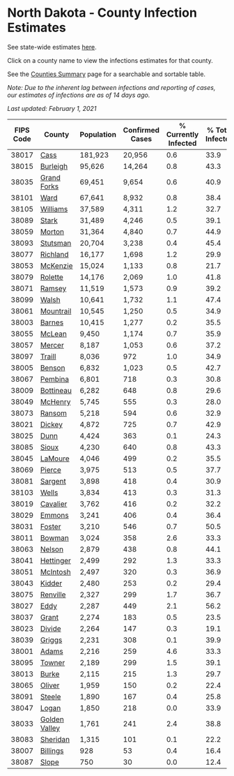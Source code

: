 # North Dakota - County Infection Estimates

See state-wide estimates [here](/infections/us-nd).

Click on a county name to view the infections estimates for that county.

See the [Counties Summary](/infections/summary-counties) page for a searchable and sortable table.

*Note: Due to the inherent lag between infections and reporting of cases, our estimates of infections are as of 14 days ago.*

*Last updated: February 1, 2021*

|   FIPS Code |                         County |   Population |   Confirmed Cases |   % Currently Infected |   % Total Infected |
|-------------|--------------------------------|--------------|-------------------|------------------------|--------------------|
|       38017 |                   [Cass](cass) |      181,923 |            20,956 |                    0.6 |               33.9 |
|       38015 |           [Burleigh](burleigh) |       95,626 |            14,264 |                    0.8 |               43.3 |
|       38035 |     [Grand Forks](grand-forks) |       69,451 |             9,654 |                    0.6 |               40.9 |
|       38101 |                   [Ward](ward) |       67,641 |             8,932 |                    0.8 |               38.4 |
|       38105 |           [Williams](williams) |       37,589 |             4,311 |                    1.2 |               32.7 |
|       38089 |                 [Stark](stark) |       31,489 |             4,246 |                    0.5 |               39.1 |
|       38059 |               [Morton](morton) |       31,364 |             4,840 |                    0.7 |               44.9 |
|       38093 |           [Stutsman](stutsman) |       20,704 |             3,238 |                    0.4 |               45.4 |
|       38077 |           [Richland](richland) |       16,177 |             1,698 |                    1.2 |               29.9 |
|       38053 |           [McKenzie](mckenzie) |       15,024 |             1,133 |                    0.8 |               21.7 |
|       38079 |             [Rolette](rolette) |       14,176 |             2,069 |                    1.0 |               41.8 |
|       38071 |               [Ramsey](ramsey) |       11,519 |             1,573 |                    0.9 |               39.2 |
|       38099 |                 [Walsh](walsh) |       10,641 |             1,732 |                    1.1 |               47.4 |
|       38061 |         [Mountrail](mountrail) |       10,545 |             1,250 |                    0.5 |               34.9 |
|       38003 |               [Barnes](barnes) |       10,415 |             1,277 |                    0.2 |               35.5 |
|       38055 |               [McLean](mclean) |        9,450 |             1,174 |                    0.7 |               35.9 |
|       38057 |               [Mercer](mercer) |        8,187 |             1,053 |                    0.6 |               37.2 |
|       38097 |               [Traill](traill) |        8,036 |               972 |                    1.0 |               34.9 |
|       38005 |               [Benson](benson) |        6,832 |             1,023 |                    0.5 |               42.7 |
|       38067 |             [Pembina](pembina) |        6,801 |               718 |                    0.3 |               30.8 |
|       38009 |         [Bottineau](bottineau) |        6,282 |               648 |                    0.8 |               29.6 |
|       38049 |             [McHenry](mchenry) |        5,745 |               555 |                    0.3 |               28.0 |
|       38073 |               [Ransom](ransom) |        5,218 |               594 |                    0.6 |               32.9 |
|       38021 |               [Dickey](dickey) |        4,872 |               725 |                    0.7 |               42.9 |
|       38025 |                   [Dunn](dunn) |        4,424 |               363 |                    0.1 |               24.3 |
|       38085 |                 [Sioux](sioux) |        4,230 |               640 |                    0.8 |               43.3 |
|       38045 |             [LaMoure](lamoure) |        4,046 |               499 |                    0.2 |               35.5 |
|       38069 |               [Pierce](pierce) |        3,975 |               513 |                    0.5 |               37.7 |
|       38081 |             [Sargent](sargent) |        3,898 |               418 |                    0.4 |               30.9 |
|       38103 |                 [Wells](wells) |        3,834 |               413 |                    0.3 |               31.3 |
|       38019 |           [Cavalier](cavalier) |        3,762 |               416 |                    0.2 |               32.2 |
|       38029 |               [Emmons](emmons) |        3,241 |               406 |                    0.4 |               36.4 |
|       38031 |               [Foster](foster) |        3,210 |               546 |                    0.7 |               50.5 |
|       38011 |               [Bowman](bowman) |        3,024 |               358 |                    2.6 |               33.3 |
|       38063 |               [Nelson](nelson) |        2,879 |               438 |                    0.8 |               44.1 |
|       38041 |         [Hettinger](hettinger) |        2,499 |               292 |                    1.3 |               33.3 |
|       38051 |           [McIntosh](mcintosh) |        2,497 |               320 |                    0.3 |               36.9 |
|       38043 |               [Kidder](kidder) |        2,480 |               253 |                    0.2 |               29.4 |
|       38075 |           [Renville](renville) |        2,327 |               299 |                    1.7 |               36.7 |
|       38027 |                   [Eddy](eddy) |        2,287 |               449 |                    2.1 |               56.2 |
|       38037 |                 [Grant](grant) |        2,274 |               183 |                    0.5 |               23.5 |
|       38023 |               [Divide](divide) |        2,264 |               147 |                    0.3 |               19.1 |
|       38039 |               [Griggs](griggs) |        2,231 |               308 |                    0.1 |               39.9 |
|       38001 |                 [Adams](adams) |        2,216 |               259 |                    4.6 |               33.3 |
|       38095 |               [Towner](towner) |        2,189 |               299 |                    1.5 |               39.1 |
|       38013 |                 [Burke](burke) |        2,115 |               215 |                    1.3 |               29.7 |
|       38065 |               [Oliver](oliver) |        1,959 |               150 |                    0.2 |               22.4 |
|       38091 |               [Steele](steele) |        1,890 |               167 |                    0.4 |               25.8 |
|       38047 |                 [Logan](logan) |        1,850 |               218 |                    0.0 |               33.9 |
|       38033 | [Golden Valley](golden-valley) |        1,761 |               241 |                    2.4 |               38.8 |
|       38083 |           [Sheridan](sheridan) |        1,315 |               101 |                    0.1 |               22.2 |
|       38007 |           [Billings](billings) |          928 |                53 |                    0.4 |               16.4 |
|       38087 |                 [Slope](slope) |          750 |                30 |                    0.0 |               12.4 |